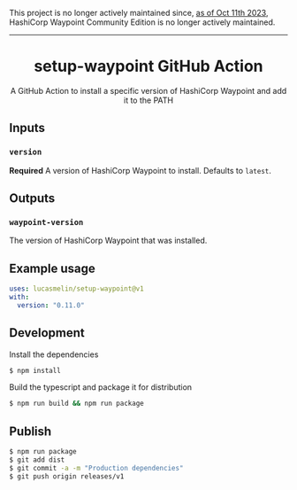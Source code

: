 This project is no longer actively maintained since, [as of Oct 11th 2023](https://www.hashicorp.com/blog/a-new-vision-for-hcp-waypoin), HashiCorp Waypoint Community Edition is no longer actively maintained.

---

<h1 align="center"> setup-waypoint GitHub Action </h1>

<p align="center">
A GitHub Action to install a specific version of HashiCorp Waypoint and add it to the PATH
</p>

## Inputs

### `version`

**Required** A version of HashiCorp Waypoint to install. Defaults to `latest`.

## Outputs

### `waypoint-version`

The version of HashiCorp Waypoint that was installed.

## Example usage

```yaml
uses: lucasmelin/setup-waypoint@v1
with:
  version: "0.11.0"
```

## Development

Install the dependencies
```bash
$ npm install
```

Build the typescript and package it for distribution
```bash
$ npm run build && npm run package
```

## Publish

```bash
$ npm run package
$ git add dist
$ git commit -a -m "Production dependencies"
$ git push origin releases/v1
```
